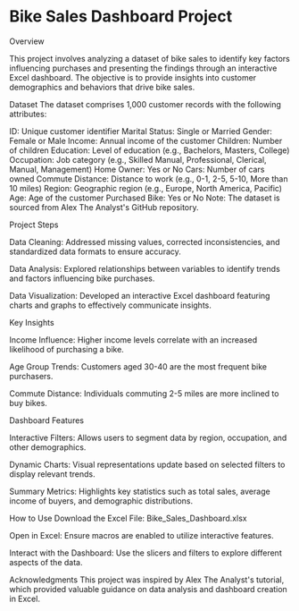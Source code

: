# Bike Sales Dashboard Project

Overview

This project involves analyzing a dataset of bike sales to identify key factors influencing purchases and presenting the findings through an interactive Excel dashboard. The objective is to provide insights into customer demographics and behaviors that drive bike sales.

Dataset
The dataset comprises 1,000 customer records with the following attributes:

ID: Unique customer identifier
Marital Status: Single or Married
Gender: Female or Male
Income: Annual income of the customer
Children: Number of children
Education: Level of education (e.g., Bachelors, Masters, College)
Occupation: Job category (e.g., Skilled Manual, Professional, Clerical, Manual, Management)
Home Owner: Yes or No
Cars: Number of cars owned
Commute Distance: Distance to work (e.g., 0-1, 2-5, 5-10, More than 10 miles)
Region: Geographic region (e.g., Europe, North America, Pacific)
Age: Age of the customer
Purchased Bike: Yes or No
Note: The dataset is sourced from Alex The Analyst's GitHub repository.

Project Steps

Data Cleaning: Addressed missing values, corrected inconsistencies, and standardized data formats to ensure accuracy.

Data Analysis: Explored relationships between variables to identify trends and factors influencing bike purchases.

Data Visualization: Developed an interactive Excel dashboard featuring charts and graphs to effectively communicate insights.

Key Insights

Income Influence: Higher income levels correlate with an increased likelihood of purchasing a bike.

Age Group Trends: Customers aged 30-40 are the most frequent bike purchasers.

Commute Distance: Individuals commuting 2-5 miles are more inclined to buy bikes.

Dashboard Features


Interactive Filters: Allows users to segment data by region, occupation, and other demographics.

Dynamic Charts: Visual representations update based on selected filters to display relevant trends.

Summary Metrics: Highlights key statistics such as total sales, average income of buyers, and demographic distributions.

How to Use
Download the Excel File: Bike_Sales_Dashboard.xlsx

Open in Excel: Ensure macros are enabled to utilize interactive features.

Interact with the Dashboard: Use the slicers and filters to explore different aspects of the data.

Acknowledgments
This project was inspired by Alex The Analyst's tutorial, which provided valuable guidance on data analysis and dashboard creation in Excel.  
